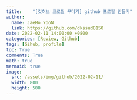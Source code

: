 ```yaml
---
title:    "[깃허브 프로필 꾸미기] github 프로필 만들기"
author:
  name: JaeHo YooN
  link: https://github.com/dkssud8150
date: 2022-02-11 14:00:00 +0800
categories: [Review, Github]
tags: [Gihub, profile]
toc: True
comments: True
math: true
mermaid: true
image:
  src: /assets/img/github/2022-02-11/
  width: 800
  height: 500
---
```




